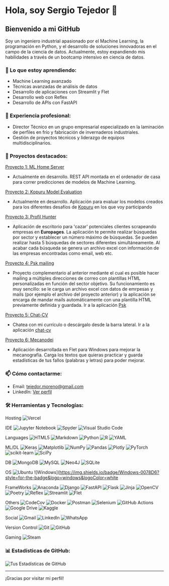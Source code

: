 # Hola, soy Sergio Tejedor 👋

## Bienvenido a mi GitHub

Soy un ingeniero industrial apasionado por el Machine Learning, la programación en Python, y el desarrollo de soluciones innovadoras en el campo de la ciencia de datos. Actualmente, estoy expandiendo mis habilidades a través de un bootcamp intensivo en ciencia de datos.

### 🌱 Lo que estoy aprendiendo:

- Machine Learning avanzado
- Técnicas avanzadas de análisis de datos
- Desarrollo de aplicaciones con Streamlit y Flet
- Desarrollo web con Reflex
- Desarrollo de APIs con FastAPI

### 💼 Experiencia profesional:

- Director Técnico en un grupo empresarial especializado en la laminación de perfiles en frío y fabricación de invernaderos industriales.
- Gestión de proyectos técnicos y liderazgo de equipos multidisciplinarios.

### 🚀 Proyectos destacados:

[Proyecto 1: ML Home Server](https://github.com/sertemo/mlhomeserver)
- Actualmente en desarrollo.
REST API montada en el ordenador de casa para correr predicciones de modelos de Machine Learning.

[Proyecto 2: Kopuru Model Evaluation](https://github.com/sertemo/kme)
- Actualmente en desarrollo.
Aplicación para evaluar los modelos creados para los diferentes desafíos de [Kopuru](https://kopuru.com/) en los que voy participando

[Proyecto 3: Profil Hunter](https://github.com/sertemo/ProfileHunter)
- Aplicación de escritorio para 'cazar' potenciales clientes scrapeando empresas en **Europages**.
La aplicación te permite realizar búsquedas por sector y establecer un número máximo de búsquedas. Se pueden realizar hasta 5 búsquedas de sectores diferentes simultáneamente. Al acabar cada búsqueda se genera un archivo excel con información de las empresas encontradas como email, web etc.

[Proyecto 4: Psk mailing](https://github.com/sertemo/psk)
- Proyecto complementario al anterior mediante el cual es posible hacer mailing a múltiples direcciones de correo con plantillas HTML personalizadas en función del sector objetivo.
Su funcionamiento es muy sencillo: se le carga un archivo excel con datos de emrpesas y mails (por ejemplo el archivo del proyecto anterior) y la aplicación se encarga de mandar mails automáticamente con una plantilla HTML previamente definida y guardada.
Ir a la aplicación [Psk](https://talsa-mailing.streamlit.app/)

[Proyecto 5: Chat-CV](https://github.com/sertemo/psk)
- Chatea con mi currículo o descárgalo desde la barra lateral.
Ir a la aplicación [chat-cv](https://stm-cv.streamlit.app/)

[Proyecto 6: Mecanodei](https://github.com/sertemo/psk)
- Aplicación desarrollada en Flet para Windows para mejorar la mecanografía. Carga los textos que quieras practicar y guarda estadísticas de tus fallos (palabras y letras) para poder mejorar.

### 📫 Cómo contactarme:

- Email: [tejedor.moreno@gmail.com](mailto:tejedor.moreno@gmail.com)
- LinkedIn: [Ver perfil](https://www.linkedin.com/in/stm84/)

### 🛠️ Herramientas y Tecnologías:
Hosting
![Vercel](https://img.shields.io/badge/vercel-%23000000.svg?style=for-the-badge&logo=vercel&logoColor=white)

IDE
![Jupyter Notebook](https://img.shields.io/badge/jupyter-%23FA0F00.svg?style=for-the-badge&logo=jupyter&logoColor=white)
![Spyder](https://img.shields.io/badge/Spyder-838485?style=for-the-badge&logo=spyder%20ide&logoColor=maroon)
![Visual Studio Code](https://img.shields.io/badge/Visual%20Studio%20Code-0078d7.svg?style=for-the-badge&logo=visual-studio-code&logoColor=white)

Languages
![HTML5](https://img.shields.io/badge/html5-%23E34F26.svg?style=for-the-badge&logo=html5&logoColor=white)
![Markdown](https://img.shields.io/badge/markdown-%23000000.svg?style=for-the-badge&logo=markdown&logoColor=white)
![Python](https://img.shields.io/badge/python-3670A0?style=for-the-badge&logo=python&logoColor=ffdd54)
![R](https://img.shields.io/badge/r-%23276DC3.svg?style=for-the-badge&logo=r&logoColor=white)
![YAML](https://img.shields.io/badge/yaml-%23ffffff.svg?style=for-the-badge&logo=yaml&logoColor=151515)

ML/DL
![Keras](https://img.shields.io/badge/Keras-%23D00000.svg?style=for-the-badge&logo=Keras&logoColor=white)
![Matplotlib](https://img.shields.io/badge/Matplotlib-%23ffffff.svg?style=for-the-badge&logo=Matplotlib&logoColor=black)
![NumPy](https://img.shields.io/badge/numpy-%23013243.svg?style=for-the-badge&logo=numpy&logoColor=white)
![Pandas](https://img.shields.io/badge/pandas-%23150458.svg?style=for-the-badge&logo=pandas&logoColor=white)
![Plotly](https://img.shields.io/badge/Plotly-%233F4F75.svg?style=for-the-badge&logo=plotly&logoColor=white)
![PyTorch](https://img.shields.io/badge/PyTorch-%23EE4C2C.svg?style=for-the-badge&logo=PyTorch&logoColor=white)
![scikit-learn](https://img.shields.io/badge/scikit--learn-%23F7931E.svg?style=for-the-badge&logo=scikit-learn&logoColor=white)
![SciPy](https://img.shields.io/badge/SciPy-%230C55A5.svg?style=for-the-badge&logo=scipy&logoColor=%white)

DB
![MongoDB](https://img.shields.io/badge/MongoDB-%234ea94b.svg?style=for-the-badge&logo=mongodb&logoColor=white)
![MySQL](https://img.shields.io/badge/mysql-4479A1.svg?style=for-the-badge&logo=mysql&logoColor=white)
![Neo4J](https://img.shields.io/badge/Neo4j-008CC1?style=for-the-badge&logo=neo4j&logoColor=white)
![SQLite](https://img.shields.io/badge/sqlite-%2307405e.svg?style=for-the-badge&logo=sqlite&logoColor=white)

OS
![Ubuntu](https://img.shields.io/badge/Ubuntu-E95420?style=for-the-badge&logo=ubuntu&logoColor=white)
![Windows](https://img.shields.io/badge/Windows-0078D6?style=for-the-badge&logo=windows&logoColor=white

FrameWorks
![Anaconda](https://img.shields.io/badge/Anaconda-%2344A833.svg?style=for-the-badge&logo=anaconda&logoColor=white)
![Django](https://img.shields.io/badge/django-%23092E20.svg?style=for-the-badge&logo=django&logoColor=white)
![FastAPI](https://img.shields.io/badge/FastAPI-005571?style=for-the-badge&logo=fastapi)
![Flask](https://img.shields.io/badge/flask-%23000.svg?style=for-the-badge&logo=flask&logoColor=white)
![Jinja](https://img.shields.io/badge/jinja-white.svg?style=for-the-badge&logo=jinja&logoColor=black)
![OpenCV](https://img.shields.io/badge/opencv-%23white.svg?style=for-the-badge&logo=opencv&logoColor=white)
![Poetry](https://img.shields.io/badge/Poetry-%233B82F6.svg?style=for-the-badge&logo=poetry&logoColor=0B3D8D)
![Reflex](https://img.shields.io/badge/-Reflex-black?style=flat-square&logo=reflex)
![Streamlit](https://img.shields.io/badge/-Streamlit-black?style=flat-square&logo=streamlit)
![Flet](https://img.shields.io/badge/-Flet-black?style=flat-square&logo=flet)

Others
![CodeCov](https://img.shields.io/badge/codecov-%23ff0077.svg?style=for-the-badge&logo=codecov&logoColor=white)
![Docker](https://img.shields.io/badge/docker-%230db7ed.svg?style=for-the-badge&logo=docker&logoColor=white)
![Postman](https://img.shields.io/badge/Postman-FF6C37?style=for-the-badge&logo=postman&logoColor=white)
![Selenium](https://img.shields.io/badge/-selenium-%43B02A?style=for-the-badge&logo=selenium&logoColor=white)
![GitHub Actions](https://img.shields.io/badge/github%20actions-%232671E5.svg?style=for-the-badge&logo=githubactions&logoColor=white)
![Google Drive](https://img.shields.io/badge/Google%20Drive-4285F4?style=for-the-badge&logo=googledrive&logoColor=white)
![Kaggle](https://img.shields.io/badge/Kaggle-035a7d?style=for-the-badge&logo=kaggle&logoColor=white)

Social
![Gmail](https://img.shields.io/badge/Gmail-D14836?style=for-the-badge&logo=gmail&logoColor=white)
![LinkedIn](https://img.shields.io/badge/linkedin-%230077B5.svg?style=for-the-badge&logo=linkedin&logoColor=white)
![WhatsApp](https://img.shields.io/badge/WhatsApp-25D366?style=for-the-badge&logo=whatsapp&logoColor=white)

Version Control
![Git](https://img.shields.io/badge/git-%23F05033.svg?style=for-the-badge&logo=git&logoColor=white)
![GitHub](https://img.shields.io/badge/github-%23121011.svg?style=for-the-badge&logo=github&logoColor=white)

Gaming
![Steam](https://img.shields.io/badge/steam-%23000000.svg?style=for-the-badge&logo=steam&logoColor=white)

### 📊 Estadísticas de GitHub:

![Tus Estadísticas de GitHub](https://github-readme-stats.vercel.app/api?username=sertemo&show_icons=true&theme=tokyonight)

---

¡Gracias por visitar mi perfil!

